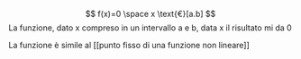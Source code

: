 $$ 
	f(x)=0 \space x \text{€}[a.b]
$$
La funzione, dato x compreso in un intervallo a e b, data x il risultato mi da 0

La funzione è simile al [[punto fisso di una funzione non lineare]] 